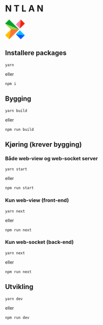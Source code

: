 # N T L A N

<img src="./public/NT.svg" width="64" alt="Norsk Tipping">

## Installere packages

```yarn
yarn
```

eller

```npm
npm i
```

## Bygging

```yarn
yarn build
```

eller

```npm
npm run build
```

## Kjøring (krever bygging)

### Både web-view og web-socket server

```yarn
yarn start
```

eller

```npm
npm run start
```

### Kun web-view (front-end)

```yarn
yarn next
```

eller

```npm
npm run next
```

### Kun web-socket (back-end)

```yarn
yarn next
```

eller

```npm
npm run next
```

## Utvikling

```yarn
yarn dev
```

eller

```npm
npm run dev
```
